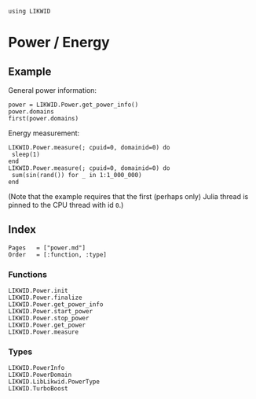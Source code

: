 ```@setup likwid
using LIKWID
```

# Power / Energy

## Example

General power information:
```@repl likwid
power = LIKWID.Power.get_power_info()
power.domains
first(power.domains)
```

Energy measurement:
```@repl likwid
LIKWID.Power.measure(; cpuid=0, domainid=0) do
 sleep(1)
end
LIKWID.Power.measure(; cpuid=0, domainid=0) do
 sum(sin(rand()) for _ in 1:1_000_000)
end
```

(Note that the example requires that the first (perhaps only) Julia thread is pinned to the CPU thread with id `0`.)

## Index

```@index
Pages   = ["power.md"]
Order   = [:function, :type]
```

### Functions

```@docs
LIKWID.Power.init
LIKWID.Power.finalize
LIKWID.Power.get_power_info
LIKWID.Power.start_power
LIKWID.Power.stop_power
LIKWID.Power.get_power
LIKWID.Power.measure
```

### Types

```@docs
LIKWID.PowerInfo
LIKWID.PowerDomain
LIKWID.LibLikwid.PowerType
LIKWID.TurboBoost
```
